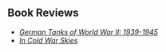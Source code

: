 ## Book Reviews

* [*German Tanks of World War II: 1939-1945*](https://williamteav.github.io/personal_website/books/gtwwii.html)
* [*In Cold War Skies*](https://williamteav.github.io/personal_website/books/icws.html)